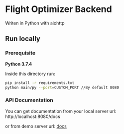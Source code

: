 # Flight Optimizer Backend

Writen in Python with aiohttp

## Run locally

### Prerequisite

<strong>Python 3.7.4</strong>

Inside this directory run:

```bash
pip install -r requirements.txt
python main/py --port=CUSTOM_PORT //By default 8080
```

### API Documentation

You can get documentation from your local server url: http://localhost:8080/docs

or from demo server url: [docs](http://ec2-18-191-153-191.us-east-2.compute.amazonaws.com:8080/docs)
